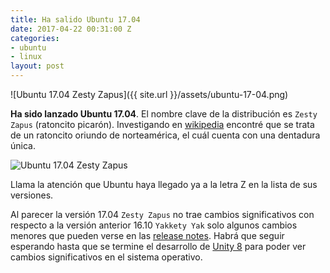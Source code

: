 ```yaml
---
title: Ha salido Ubuntu 17.04
date: 2017-04-22 00:31:00 Z
categories:
- ubuntu
- linux
layout: post
---
```


![Ubuntu 17.04 Zesty Zapus]({{ site.url }}/assets/ubuntu-17-04.png)

**Ha sido lanzado Ubuntu 17.04**.
El nombre clave de la distribución es `Zesty Zapus` (ratoncito picarón).
Investigando en [wikipedia][zapus-wikipedia] encontré que se trata de un ratoncito oriundo de norteamérica, el cuál cuenta con una dentadura única.

![Ubuntu 17.04 Zesty Zapus](https://upload.wikimedia.org/wikipedia/commons/thumb/d/d3/Zapus_hudsonius.jpg/1024px-Zapus_hudsonius.jpg)

Llama la atención que Ubuntu haya llegado ya a la letra Z en la lista de sus versiones.

Al parecer la versión 17.04 `Zesty Zapus` no trae cambios significativos con respecto a la versión anterior 16.10 `Yakkety Yak` solo algunos cambios menores que pueden verse en las [release notes][ubuntu-17-04-release-notes]. Habrá que seguir esperando hasta que se termine el desarrollo de [Unity 8][unity-8-desktop] para poder ver cambios significativos en el sistema operativo.

[ubuntu-site]:http://www.ubuntu.com
[zapus-wikipedia]:https://en.wikipedia.org/wiki/Zapus
[ubuntu-17-04-release-notes]:https://wiki.ubuntu.com/ZestyZapus/ReleaseNotes
[unity-8-desktop]:https://wiki.ubuntu.com/Unity8Desktop
